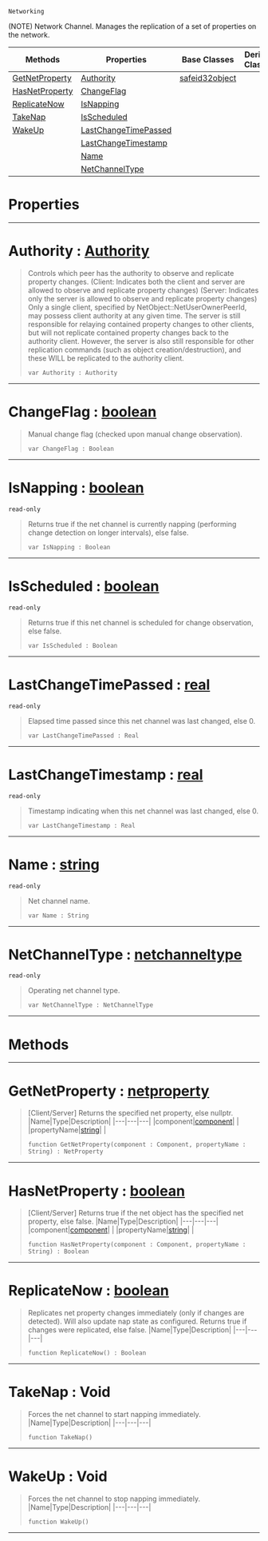  `Networking`



(NOTE) Network Channel. Manages the replication of a set of properties on the network.

|Methods|Properties|Base Classes|Derived Classes|
|---|---|---|---|
|[ GetNetProperty](https://plasmaengine.github.io/PlasmaDocs/Plasma1/C++/code_reference/class_reference/netchannel.markdown#getnetproperty-plasma-engi)|[ Authority](https://plasmaengine.github.io/PlasmaDocs/Plasma1/C++/code_reference/class_reference/netchannel.markdown#authority-plasma-engine-do)|[safeid32object](https://plasmaengine.github.io/PlasmaDocs/Plasma1/C++/code_reference/class_reference/safeid32object.markdown)| |
|[ HasNetProperty](https://plasmaengine.github.io/PlasmaDocs/Plasma1/C++/code_reference/class_reference/netchannel.markdown#hasnetproperty-plasma-engi)|[ ChangeFlag](https://plasmaengine.github.io/PlasmaDocs/Plasma1/C++/code_reference/class_reference/netchannel.markdown#changeflag-plasma-engine-d)| | |
|[ ReplicateNow](https://plasmaengine.github.io/PlasmaDocs/Plasma1/C++/code_reference/class_reference/netchannel.markdown#replicatenow-plasma-engine)|[ IsNapping](https://plasmaengine.github.io/PlasmaDocs/Plasma1/C++/code_reference/class_reference/netchannel.markdown#isnapping-plasma-engine-do)| | |
|[ TakeNap](https://plasmaengine.github.io/PlasmaDocs/Plasma1/C++/code_reference/class_reference/netchannel.markdown#takenap-void)|[ IsScheduled](https://plasmaengine.github.io/PlasmaDocs/Plasma1/C++/code_reference/class_reference/netchannel.markdown#isscheduled-plasma-engine)| | |
|[ WakeUp](https://plasmaengine.github.io/PlasmaDocs/Plasma1/C++/code_reference/class_reference/netchannel.markdown#wakeup-void)|[ LastChangeTimePassed](https://plasmaengine.github.io/PlasmaDocs/Plasma1/C++/code_reference/class_reference/netchannel.markdown#lastchangetimepassed-zer)| | |
| |[ LastChangeTimestamp](https://plasmaengine.github.io/PlasmaDocs/Plasma1/C++/code_reference/class_reference/netchannel.markdown#lastchangetimestamp-plasma)| | |
| |[ Name](https://plasmaengine.github.io/PlasmaDocs/Plasma1/C++/code_reference/class_reference/netchannel.markdown#name-plasma-engine-documen)| | |
| |[ NetChannelType](https://plasmaengine.github.io/PlasmaDocs/Plasma1/C++/code_reference/class_reference/netchannel.markdown#netchanneltype-plasma-engi)| | |


 #  Properties


---  
 #  Authority : [Authority](https://plasmaengine.github.io/PlasmaDocs/Plasma1/C++/code_reference/enum_reference.markdown#authority)

> Controls which peer has the authority to observe and replicate property changes. (Client: Indicates both the client and server are allowed to observe and replicate property changes) (Server: Indicates only the server is allowed to observe and replicate property changes) Only a single client, specified by NetObject::NetUserOwnerPeerId, may possess client authority at any given time. The server is still responsible for relaying contained property changes to other clients, but will not replicate contained property changes back to the authority client. However, the server is also still responsible for other replication commands (such as object creation/destruction), and these WILL be replicated to the authority client.
> ``` lang=cpp, name=Lightning
> var Authority : Authority


---  
 #  ChangeFlag : [boolean](https://plasmaengine.github.io/PlasmaDocs/Plasma1/C++/code_reference/lightning_base_types/boolean.markdown)

> Manual change flag (checked upon manual change observation).
> ``` lang=cpp, name=Lightning
> var ChangeFlag : Boolean


---  
 #  IsNapping : [boolean](https://plasmaengine.github.io/PlasmaDocs/Plasma1/C++/code_reference/lightning_base_types/boolean.markdown)

 `read-only`

> Returns true if the net channel is currently napping (performing change detection on longer intervals), else false.
> ``` lang=cpp, name=Lightning
> var IsNapping : Boolean


---  
 #  IsScheduled : [boolean](https://plasmaengine.github.io/PlasmaDocs/Plasma1/C++/code_reference/lightning_base_types/boolean.markdown)

 `read-only`

> Returns true if this net channel is scheduled for change observation, else false.
> ``` lang=cpp, name=Lightning
> var IsScheduled : Boolean


---  
 #  LastChangeTimePassed : [real](https://plasmaengine.github.io/PlasmaDocs/Plasma1/C++/code_reference/lightning_base_types/real.markdown)

 `read-only`

> Elapsed time passed since this net channel was last changed, else 0.
> ``` lang=cpp, name=Lightning
> var LastChangeTimePassed : Real


---  
 #  LastChangeTimestamp : [real](https://plasmaengine.github.io/PlasmaDocs/Plasma1/C++/code_reference/lightning_base_types/real.markdown)

 `read-only`

> Timestamp indicating when this net channel was last changed, else 0.
> ``` lang=cpp, name=Lightning
> var LastChangeTimestamp : Real


---  
 #  Name : [string](https://plasmaengine.github.io/PlasmaDocs/Plasma1/C++/code_reference/lightning_base_types/string.markdown)

 `read-only`

> Net channel name.
> ``` lang=cpp, name=Lightning
> var Name : String


---  
 #  NetChannelType : [netchanneltype](https://plasmaengine.github.io/PlasmaDocs/Plasma1/C++/code_reference/class_reference/netchanneltype.markdown)

 `read-only`

> Operating net channel type.
> ``` lang=cpp, name=Lightning
> var NetChannelType : NetChannelType


---  
 #  Methods


---  
 #  GetNetProperty : [netproperty](https://plasmaengine.github.io/PlasmaDocs/Plasma1/C++/code_reference/class_reference/netproperty.markdown)

> [Client/Server] Returns the specified net property, else nullptr.
> |Name|Type|Description|
> |---|---|---|
> |component|[component](https://plasmaengine.github.io/PlasmaDocs/Plasma1/C++/code_reference/class_reference/component.markdown)| |
> |propertyName|[string](https://plasmaengine.github.io/PlasmaDocs/Plasma1/C++/code_reference/lightning_base_types/string.markdown)| |
> ``` lang=cpp, name=Lightning
> function GetNetProperty(component : Component, propertyName : String) : NetProperty
> ``` 


---  
 #  HasNetProperty : [boolean](https://plasmaengine.github.io/PlasmaDocs/Plasma1/C++/code_reference/lightning_base_types/boolean.markdown)

> [Client/Server] Returns true if the net object has the specified net property, else false.
> |Name|Type|Description|
> |---|---|---|
> |component|[component](https://plasmaengine.github.io/PlasmaDocs/Plasma1/C++/code_reference/class_reference/component.markdown)| |
> |propertyName|[string](https://plasmaengine.github.io/PlasmaDocs/Plasma1/C++/code_reference/lightning_base_types/string.markdown)| |
> ``` lang=cpp, name=Lightning
> function HasNetProperty(component : Component, propertyName : String) : Boolean
> ``` 


---  
 #  ReplicateNow : [boolean](https://plasmaengine.github.io/PlasmaDocs/Plasma1/C++/code_reference/lightning_base_types/boolean.markdown)

> Replicates net property changes immediately (only if changes are detected). Will also update nap state as configured. Returns true if changes were replicated, else false.
> |Name|Type|Description|
> |---|---|---|
> ``` lang=cpp, name=Lightning
> function ReplicateNow() : Boolean
> ``` 


---  
 #  TakeNap : Void

> Forces the net channel to start napping immediately.
> |Name|Type|Description|
> |---|---|---|
> ``` lang=cpp, name=Lightning
> function TakeNap()
> ``` 


---  
 #  WakeUp : Void

> Forces the net channel to stop napping immediately.
> |Name|Type|Description|
> |---|---|---|
> ``` lang=cpp, name=Lightning
> function WakeUp()
> ``` 


---  
 

 